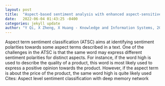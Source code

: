 ```yaml
---
layout: post
title:  "Aspect-based sentiment analysis with enhanced aspect-sensitive word embeddings"
date:   2022-06-04 01:43:25 -0400
categories: jekyll update
author: "Y Qi, X Zheng, X Huang - Knowledge and Information Systems, 2022"
---
```

Aspect term sentiment classification (ATSC) aims at identifying sentiment polarities towards some aspect terms described in a text. One of the challenges in the ATSC is that the same word may express different sentiment polarities for distinct aspects. For instance, if the word high is used to describe the quality of a product, this word is most likely used to express a positive opinion towards the product. However, if the aspect term is about the price of the product, the same word high is quite likely used  Cites: Aspect level sentiment classification with deep memory network